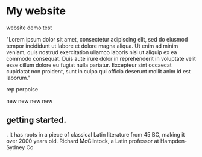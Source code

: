 # My website
website demo test




"Lorem ipsum dolor sit amet, consectetur adipiscing elit, sed do eiusmod tempor incididunt ut labore et dolore magna aliqua.
Ut enim ad minim veniam, quis nostrud exercitation ullamco laboris nisi ut aliquip ex ea commodo consequat.
Duis aute irure dolor in reprehenderit in voluptate velit esse cillum dolore eu fugiat nulla pariatur.
Excepteur sint occaecat cupidatat non proident, sunt in culpa qui officia deserunt mollit anim id est laborum."

rep perpoise


new
new
new 
new

## getting started.
. It has roots in a piece of classical Latin literature from 45 BC, making it over 2000 years old. Richard McClintock, a Latin professor at Hampden-Sydney Co
